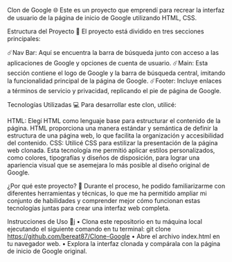 Clon de Google 🌐
Este es un proyecto que emprendí para recrear la interfaz de usuario de la página de inicio de Google utilizando HTML, CSS.

Estructura del Proyecto 📂
El proyecto está dividido en tres secciones principales:

☄️Nav Bar: Aquí se encuentra la barra de búsqueda junto con acceso a las aplicaciones de Google y opciones de cuenta de usuario.
☄️Main: Esta sección contiene el logo de Google y la barra de búsqueda central, imitando la funcionalidad principal de la página de Google.
☄️Footer: Incluye enlaces a términos de servicio y privacidad, replicando el pie de página de Google.

Tecnologías Utilizadas 💻
Para desarrollar este clon, utilicé:

HTML: Elegí HTML como lenguaje base para estructurar el contenido de la página. HTML proporciona una manera estándar y semántica de definir la estructura de una página web, lo que facilita la organización y accesibilidad del contenido.
CSS: Utilicé CSS para estilizar la presentación de la página web clonada. Esta tecnología me permitió aplicar estilos personalizados, como colores, tipografías y diseños de disposición, para lograr una apariencia visual que se asemejara lo más posible al diseño original de Google.

¿Por qué este proyecto? 🤔
Durante el proceso, he podido familiarizarme con diferentes herramientas y técnicas, lo que me ha permitido ampliar mi conjunto de habilidades y comprender mejor cómo funcionan estas tecnologías juntas para crear una interfaz web completa.

Instrucciones de Uso 📝j
•   Clona este repositorio en tu máquina local ejecutando el siguiente comando en tu terminal:
git clone https://github.com/bereat87/Clone-Google
•  Abre el archivo index.html en tu navegador web.
•  Explora la interfaz clonada y compárala con la página de inicio de Google original.
